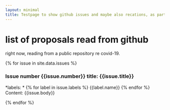 ```yaml
---
layout: minimal
title: Testpage to show github issues and maybe also recations, as part of automatic proposals process
---
```


# list of proposals read from github 
right now, reading from a public repository re covid-19.

{% for issue in site.data.issues %}
### Issue number {{issue.number}} title: {{issue.title}}
*labels: * {% for label in issue.labels %} {{label.name}} {% endfor %}
Content: {{issue.body}}

{% endfor %}

